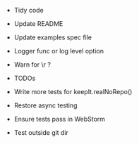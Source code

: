 * Tidy code

* Update README

* Update examples spec file

* Logger func or log level option

* Warn for \r ?

* TODOs

* Write more tests for keepIt.realNoRepo()

* Restore async testing

* Ensure tests pass in WebStorm

* Test outside git dir
